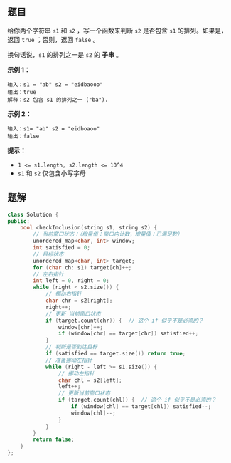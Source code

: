 ## 题目

给你两个字符串 `s1` 和 `s2` ，写一个函数来判断 `s2` 是否包含 `s1` 的排列。如果是，返回 `true` ；否则，返回 `false` 。

换句话说，`s1` 的排列之一是 `s2` 的 **子串** 。

 

**示例 1：**

```
输入：s1 = "ab" s2 = "eidbaooo"
输出：true
解释：s2 包含 s1 的排列之一 ("ba").
```

**示例 2：**

```
输入：s1= "ab" s2 = "eidboaoo"
输出：false
```

 

**提示：**

- `1 <= s1.length, s2.length <= 10^4`
- `s1` 和 `s2` 仅包含小写字母



## 题解

```c++
class Solution {
public:
    bool checkInclusion(string s1, string s2) {
        // 当前窗口状态：（增量值：窗口内计数，增量值：已满足数）
        unordered_map<char, int> window;
        int satisfied = 0;
        // 目标状态
        unordered_map<char, int> target;
        for (char ch: s1) target[ch]++;
        // 左右指针
        int left = 0, right = 0;
        while (right < s2.size()) {
            // 挪动右指针
            char chr = s2[right];
            right++;
            // 更新 当前窗口状态
            if (target.count(chr)) {  // 这个 if 似乎不是必须的？
                window[chr]++;
                if (window[chr] == target[chr]) satisfied++;
            }
            // 判断是否到达目标
            if (satisfied == target.size()) return true;
            // 准备挪动左指针
            while (right - left >= s1.size()) {
                // 挪动左指针
                char chl = s2[left];
                left++;
                // 更新当前窗口状态
                if (target.count(chl)) {  // 这个 if 似乎不是必须的？
                    if (window[chl] == target[chl]) satisfied--;
                    window[chl]--;
                }
            }
        }
        return false;
    }
};
```

